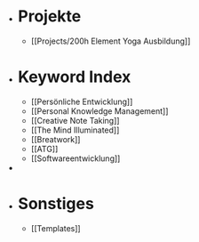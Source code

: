 - # Projekte
	- [[Projects/200h Element Yoga Ausbildung]]
- # Keyword Index
	- [[Persönliche Entwicklung]]
	- [[Personal Knowledge Management]]
	- [[Creative Note Taking]]
	- [[The Mind Illuminated]]
	- [[Breatwork]]
	- [[ATG]]
	- [[Softwareentwicklung]]
-
- # Sonstiges
	- [[Templates]]
